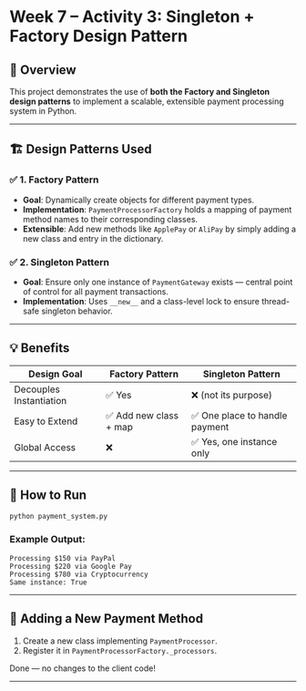 
# Week 7 – Activity 3: Singleton + Factory Design Pattern

## 🧠 Overview

This project demonstrates the use of **both the Factory and Singleton design patterns** to implement a scalable, extensible payment processing system in Python.

---

## 🏗️ Design Patterns Used

### ✅ 1. Factory Pattern
- **Goal**: Dynamically create objects for different payment types.
- **Implementation**: `PaymentProcessorFactory` holds a mapping of payment method names to their corresponding classes.
- **Extensible**: Add new methods like `ApplePay` or `AliPay` by simply adding a new class and entry in the dictionary.

### ✅ 2. Singleton Pattern
- **Goal**: Ensure only one instance of `PaymentGateway` exists — central point of control for all payment transactions.
- **Implementation**: Uses `__new__` and a class-level lock to ensure thread-safe singleton behavior.

---

## 💡 Benefits

| Design Goal          | Factory Pattern         | Singleton Pattern              |
|----------------------|-------------------------|--------------------------------|
| Decouples Instantiation | ✅ Yes                 | ❌ (not its purpose)           |
| Easy to Extend        | ✅ Add new class + map  | ✅ One place to handle payment |
| Global Access         | ❌                      | ✅ Yes, one instance only      |

---

## 🚀 How to Run

```bash
python payment_system.py
```

### Example Output:
```
Processing $150 via PayPal
Processing $220 via Google Pay
Processing $780 via Cryptocurrency
Same instance: True
```

---

## 🧩 Adding a New Payment Method

1. Create a new class implementing `PaymentProcessor`.
2. Register it in `PaymentProcessorFactory._processors`.

Done — no changes to the client code!

---

